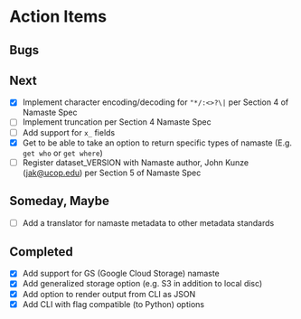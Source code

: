 
# Action Items

## Bugs

## Next

+ [x] Implement character encoding/decoding for `"*/:<>?\|` per Section 4 of Namaste Spec
+ [ ] Implement truncation per Section 4  Namaste Spec
+ [ ] Add support for `x_` fields
+ [x] Get to be able to take an option to return specific types of namaste (E.g. `get who` or `get where`)
+ [ ] Register dataset_VERSION with Namaste author, John Kunze (jak@ucop.edu) per Section 5 of Namaste Spec

## Someday, Maybe

+ [ ] Add a translator for namaste metadata to other metadata standards

## Completed

+ [x] Add support for GS (Google Cloud Storage) namaste
+ [x] Add generalized storage option (e.g. S3 in addition to local disc)
+ [x] Add option to render output from CLI as JSON
+ [x] Add CLI with flag compatible (to Python) options
